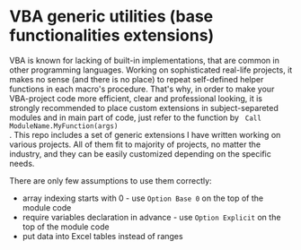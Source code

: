 # VBA generic utilities (base functionalities extensions)
VBA is known for lacking of built-in implementations, that are common in other programming languages. Working on sophisticated real-life projects, it makes no sense (and there is no place) to repeat self-defined helper functions in each macro's procedure. That's why, in order to make your VBA-project code more efficient, clear and professional looking, it is strongly recommended to place custom extensions in subject-separeted modules and in main part of code, just refer to the function by <code> Call ModuleName.MyFunction(args) </code>. This repo includes a set of generic extensions I have written working on various projects. All of them fit to majority of projects, no matter the industry, and they can be easily customized depending on the specific needs.

There are only few assumptions to use them correctly:
    <ul>
        <li>array indexing starts with 0 - use <code>Option Base 0</code> on the top of the module code</li>
        <li>require variables declaration in advance - use <code>Option Explicit</code> on the top of the module code</li>
        <li>put data into Excel tables instead of ranges</li>


